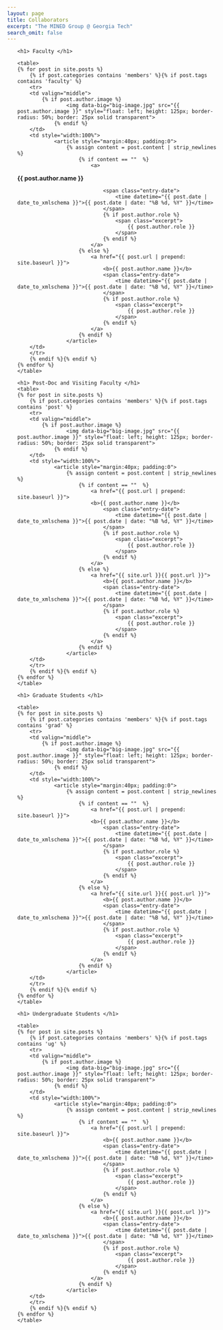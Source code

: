 ```yaml
---
layout: page
title: Collaborators
excerpt: "The MINED Group @ Georgia Tech"
search_omit: false
---
```


<ul class="post-list">
    
	<h1> Faculty </h1>
	
	<table>
	{% for post in site.posts %} 
		{% if post.categories contains 'members' %}{% if post.tags contains 'faculty' %}
		<tr>
		<td valign="middle">
			{% if post.author.image %}
					<img data-big="big-image.jpg" src="{{ post.author.image }}" style="float: left; height: 125px; border-radius: 50%; border: 25px solid transparent">
				{% endif %}
		</td>
		<td style="width:100%">
				<article style="margin:40px; padding:0">
					{% assign content = post.content | strip_newlines %}
						{% if content == ""  %}
							<a>
<!-- 							why doesn's it work here but works in the main page?
also, instead of manully push the date, is there a better sollution?
 -->								<b>{{ post.author.name }}</b>
								<span class="entry-date">
									<time datetime="{{ post.date | date_to_xmlschema }}">{{ post.date | date: "%B %d, %Y" }}</time>
								</span>
								{% if post.author.role %} 
									<span class="excerpt">
										{{ post.author.role }}
									</span>
								{% endif %}
							</a>
						{% else %}
							<a href="{{ post.url | prepend: site.baseurl }}">
								<b>{{ post.author.name }}</b>
								<span class="entry-date">
									<time datetime="{{ post.date | date_to_xmlschema }}">{{ post.date | date: "%B %d, %Y" }}</time>
								</span>
								{% if post.author.role %} 
									<span class="excerpt">
										{{ post.author.role }}
									</span>
								{% endif %}
							</a>
						{% endif %}
					</article>
		</td>
		</tr>
		{% endif %}{% endif %}
	{% endfor %}
	</table>
	
	<h1> Post-Doc and Visiting Faculty </h1>
	<table>
	{% for post in site.posts %} 
		{% if post.categories contains 'members' %}{% if post.tags contains 'post' %}
		<tr>
		<td valign="middle">
			{% if post.author.image %}
					<img data-big="big-image.jpg" src="{{ post.author.image }}" style="float: left; height: 125px; border-radius: 50%; border: 25px solid transparent">
				{% endif %}
		</td>
		<td style="width:100%">
				<article style="margin:40px; padding:0">
					{% assign content = post.content | strip_newlines %}
						{% if content == ""  %}
							<a href="{{ post.url | prepend: site.baseurl }}">
							<b>{{ post.author.name }}</b>
								<span class="entry-date">
									<time datetime="{{ post.date | date_to_xmlschema }}">{{ post.date | date: "%B %d, %Y" }}</time>
								</span>
								{% if post.author.role %} 
									<span class="excerpt">
										{{ post.author.role }}
									</span>
								{% endif %}
							</a>
						{% else %}
							<a href="{{ site.url }}{{ post.url }}">
								<b>{{ post.author.name }}</b>
								<span class="entry-date">
									<time datetime="{{ post.date | date_to_xmlschema }}">{{ post.date | date: "%B %d, %Y" }}</time>
								</span>
								{% if post.author.role %} 
									<span class="excerpt">
										{{ post.author.role }}
									</span>
								{% endif %}
							</a>
						{% endif %}
					</article>
		</td>
		</tr>
		{% endif %}{% endif %}
	{% endfor %}
	</table>
<!-- 	<table>
	{% for post in site.posts %} 
		{% if post.categories contains 'members' %}{% if post.tags contains 'post' %}
		<tr>
		<td valign="middle">
			<li>
				{% if post.author.image %}<img data-big="big-image.jpg" src="{{ post.author.image }}" style="float: left; height: 125px; border-radius: 50%; border: 25px solid transparent">{% endif %}
					<article style="margin:40px; padding:0">{% assign content = post.content | strip_newlines %}
						{% if content == ""  %}
						<a><b>{{ post.author.name }}</b><span class="entry-date"><time datetime="{{ post.date | date_to_xmlschema }}">{{ post.date | date: "%B %d, %Y" }}</time></span>{% if post.author.role %} <span class="excerpt">{{ post.author.role }}</span>{% endif %}</a>
						{% else %}
						<a href="{{ site.url }}{{ post.url }}"><b>{{ post.author.name }}</b><span class="entry-date"><time datetime="{{ post.date | date_to_xmlschema }}">{{ post.date | date: "%B %d, %Y" }}</time></span>{% if post.author.role %} <span class="excerpt">{{ post.author.role }}</span>{% endif %}</a>
						{% endif %}
					</article>
			</li>
		</td>
		</tr>
		{% endif %}{% endif %}

	{% endfor %}
	</table> -->
	
	<h1> Graduate Students </h1>
	
	<table>
	{% for post in site.posts %} 
		{% if post.categories contains 'members' %}{% if post.tags contains 'grad' %}
		<tr>
		<td valign="middle">
			{% if post.author.image %}
					<img data-big="big-image.jpg" src="{{ post.author.image }}" style="float: left; height: 125px; border-radius: 50%; border: 25px solid transparent">
				{% endif %}
		</td>
		<td style="width:100%">
				<article style="margin:40px; padding:0">
					{% assign content = post.content | strip_newlines %}
						{% if content == ""  %}
							<a href="{{ post.url | prepend: site.baseurl }}">
							<b>{{ post.author.name }}</b>
								<span class="entry-date">
									<time datetime="{{ post.date | date_to_xmlschema }}">{{ post.date | date: "%B %d, %Y" }}</time>
								</span>
								{% if post.author.role %} 
									<span class="excerpt">
										{{ post.author.role }}
									</span>
								{% endif %}
							</a>
						{% else %}
							<a href="{{ site.url }}{{ post.url }}">
								<b>{{ post.author.name }}</b>
								<span class="entry-date">
									<time datetime="{{ post.date | date_to_xmlschema }}">{{ post.date | date: "%B %d, %Y" }}</time>
								</span>
								{% if post.author.role %} 
									<span class="excerpt">
										{{ post.author.role }}
									</span>
								{% endif %}
							</a>
						{% endif %}
					</article>
		</td>
		</tr>
		{% endif %}{% endif %}
	{% endfor %}
	</table>
	
	<h1> Undergraduate Students </h1>
	
	<table>
	{% for post in site.posts %} 
		{% if post.categories contains 'members' %}{% if post.tags contains 'ug' %}
		<tr>
		<td valign="middle">
			{% if post.author.image %}
					<img data-big="big-image.jpg" src="{{ post.author.image }}" style="float: left; height: 125px; border-radius: 50%; border: 25px solid transparent">
				{% endif %}
		</td>
		<td style="width:100%">
				<article style="margin:40px; padding:0">
					{% assign content = post.content | strip_newlines %}
						{% if content == ""  %}
							<a href="{{ post.url | prepend: site.baseurl }}">
								<b>{{ post.author.name }}</b>
								<span class="entry-date">
									<time datetime="{{ post.date | date_to_xmlschema }}">{{ post.date | date: "%B %d, %Y" }}</time>
								</span>
								{% if post.author.role %} 
									<span class="excerpt">
										{{ post.author.role }}
									</span>
								{% endif %}
							</a>
						{% else %}
							<a href="{{ site.url }}{{ post.url }}">
								<b>{{ post.author.name }}</b>
								<span class="entry-date">
									<time datetime="{{ post.date | date_to_xmlschema }}">{{ post.date | date: "%B %d, %Y" }}</time>
								</span>
								{% if post.author.role %} 
									<span class="excerpt">
										{{ post.author.role }}
									</span>
								{% endif %}
							</a>
						{% endif %}
					</article>
		</td>
		</tr>
		{% endif %}{% endif %}
	{% endfor %}
	</table>
	
</ul>
